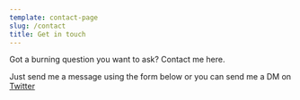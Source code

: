 ```yaml
---
template: contact-page
slug: /contact
title: Get in touch
---
```

Got a burning question you want to ask? Contact me here.

Just send me a message using the form below or you can send me a DM on [Twitter](https://twitter.com/thucldnguyen)